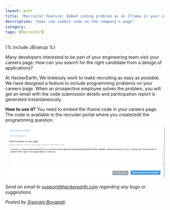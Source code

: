 ```yaml
---
layout: post
title: "Recruiter Feature: Embed coding problem as an iframe in your career page"
description: "User can submit code on the company's page"
category:
tags: [Recruiter]
---
```

{% include JB/setup %}

Many developers interested to be part of your engineering team visit your careers page. How can you
search for the right candidate from a deluge of applications?

At HackerEarth, We tirelessly work to make recruiting as easy as possible.
We have designed a feature to include programming problems on your careers page. When an prospective employee solves the problem, you will get an
email with the code submission details and participation report is generated instantaneously.

**How to use it?**
You need to embed the iframe code in your careers page. The code is available in the
recruiter portal where you create/edit the programming question.

<img src="/images/code-iframe.png" />

*Send an email to support@hackerearth.com regarding any bugs or suggestions.*

*Posted by [Sreeram Boyapati](https://www.hackerearth.com/users/sreeram.boyapati2011).*
